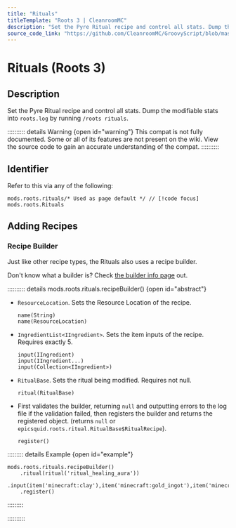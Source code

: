```yaml
---
title: "Rituals"
titleTemplate: "Roots 3 | CleanroomMC"
description: "Set the Pyre Ritual recipe and control all stats. Dump the modifiable stats into `roots.log` by running `/roots rituals`."
source_code_link: "https://github.com/CleanroomMC/GroovyScript/blob/master/src/main/java/com/cleanroommc/groovyscript/compat/mods/roots/Rituals.java"
---
```


# Rituals (Roots 3)

## Description

Set the Pyre Ritual recipe and control all stats. Dump the modifiable stats into `roots.log` by running `/roots rituals`.

:::::::::: details Warning {open id="warning"}
This compat is not fully documented. Some or all of its features are not present on the wiki. View the source code to gain an accurate understanding of the compat.
::::::::::

## Identifier

Refer to this via any of the following:

```groovy:no-line-numbers {1}
mods.roots.rituals/* Used as page default */ // [!code focus]
mods.roots.Rituals
```


## Adding Recipes

### Recipe Builder

Just like other recipe types, the Rituals also uses a recipe builder.

Don't know what a builder is? Check [the builder info page](../../introduction/builder.md) out.

:::::::::: details mods.roots.rituals.recipeBuilder() {open id="abstract"}
- `ResourceLocation`. Sets the Resource Location of the recipe.

    ```groovy:no-line-numbers
    name(String)
    name(ResourceLocation)
    ```

- `IngredientList<IIngredient>`. Sets the item inputs of the recipe. Requires exactly 5.

    ```groovy:no-line-numbers
    input(IIngredient)
    input(IIngredient...)
    input(Collection<IIngredient>)
    ```

- `RitualBase`. Sets the ritual being modified. Requires not null.

    ```groovy:no-line-numbers
    ritual(RitualBase)
    ```

- First validates the builder, returning `null` and outputting errors to the log file if the validation failed, then registers the builder and returns the registered object. (returns `null` or `epicsquid.roots.ritual.RitualBase$RitualRecipe`).

    ```groovy:no-line-numbers
    register()
    ```

::::::::: details Example {open id="example"}
```groovy:no-line-numbers
mods.roots.rituals.recipeBuilder()
    .ritual(ritual('ritual_healing_aura'))
    .input(item('minecraft:clay'),item('minecraft:gold_ingot'),item('minecraft:gold_ingot'),item('minecraft:gold_ingot'),item('minecraft:gold_ingot'))
    .register()
```

:::::::::

::::::::::
